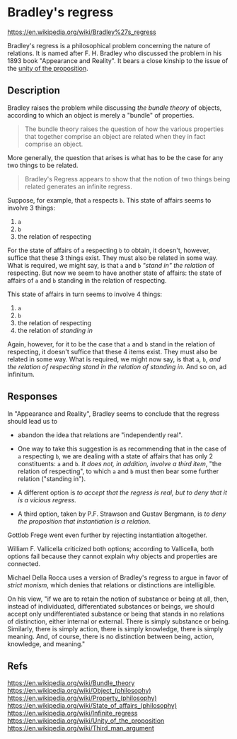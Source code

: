 # Bradley's regress

https://en.wikipedia.org/wiki/Bradley%27s_regress

Bradley's regress is a philosophical problem concerning the nature of relations. It is named after F. H. Bradley who discussed the problem in his 1893 book "Appearance and Reality". It bears a close kinship to the issue of the [unity of the proposition](./υnity-of-the-proposition.md).

## Description

Bradley raises the problem while discussing *the bundle theory* of objects, according to which an object is merely a "bundle" of properties.

>The bundle theory raises the question of how the various properties that together comprise an object are related when they in fact comprise an object.

More generally, the question that arises is what has to be the case for any two things to be related.

>Bradley's Regress appears to show that the notion of two things being related generates an infinite regress.

Suppose, for example, that `a` respects `b`. This state of affairs seems to involve 3 things:
1. `a`
2. `b`
3. the relation of respecting

For the state of affairs of `a` respecting `b` to obtain, it doesn't, however, suffice that these 3 things exist. They must also be related in some way. What is required, we might say, is that `a` and `b` *"stand in" the relation* of respecting. But now we seem to have another state of affairs: the state of affairs of `a` and `b` standing in the relation of respecting. 

This state of affairs in turn seems to involve 4 things:
1. `a`
2. `b`
3. the relation of respecting
4. the relation of *standing in*

Again, however, for it to be the case that `a` and `b` stand in the relation of respecting, it doesn't suffice that these 4 items exist. They must also be related in some way. What is required, we might now say, is that `a`, `b`, *and the relation of respecting stand in the relation of standing in*. And so on, ad infinitum.

## Responses

In "Appearance and Reality", Bradley seems to conclude that the regress should lead us to
* abandon the idea that relations are "independently real". 

* One way to take this suggestion is as recommending that in the case of `a` respecting `b`, we are dealing with a state of affairs that has only 2 constituents: `a` and `b`. *It does not, in addition, involve a third item*, "the relation of respecting", to which `a` and `b` must then bear some further relation ("standing in").

* A different option is *to accept that the regress is real, but to deny that it is a vicious regress*.

* A third option, taken by P.F. Strawson and Gustav Bergmann, is *to deny the proposition that instantiation is a relation*.

Gottlob Frege went even further by rejecting instantiation altogether.

William F. Vallicella criticized both options; according to Vallicella, both options fail because they cannot explain why objects and properties are connected.


Michael Della Rocca uses a version of Bradley's regress to argue in favor of *strict monism*, which denies that relations or distinctions are intelligible. 

On his view, "if we are to retain the notion of substance or being at all, then, instead of individuated, differentiated substances or beings, we should accept only undifferentiated substance or being that stands in no relations of distinction, either internal or external. There is simply substance or being. Similarly, there is simply action, there is simply knowledge, there is simply meaning. And, of course, there is no distinction between being, action, knowledge, and meaning."


## Refs

https://en.wikipedia.org/wiki/Bundle_theory
https://en.wikipedia.org/wiki/Object_(philosophy)
https://en.wikipedia.org/wiki/Property_(philosophy)
https://en.wikipedia.org/wiki/State_of_affairs_(philosophy)
https://en.wikipedia.org/wiki/Infinite_regress
https://en.wikipedia.org/wiki/Unity_of_the_proposition
https://en.wikipedia.org/wiki/Third_man_argument
